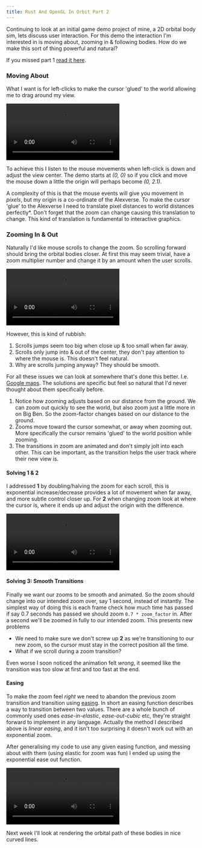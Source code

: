 ```yaml
---
title: Rust And OpenGL In Orbit Part 2
---
```

Continuing to look at an initial game demo project of mine, a 2D orbital body sim, lets discuss user interaction. For this demo the interaction I'm interested in is moving about, zooming in & following bodies. How do we make this sort of thing powerful and natural?

If you missed part 1 [read it here](/2017/06/09/rust-and-opengl-in-orbit.html).

### Moving About
What I want is for left-clicks to make the cursor 'glued' to the world allowing me to drag around my view.

<video src="/assets/orbit-p2/dragging.ogv" loop controls></video>

To achieve this I listen to the mouse movements when left-click is down and adjust the view center. The demo starts at *(0, 0)* so if you click and move the mouse down a little the origin will perhaps become *(0, 2.1)*.

A complexity of this is that the mouse events will give you movement in *pixels*, but my origin is a co-ordinate of the Alexverse. To make the cursor 'glue' to the Alexverse I need to translate pixel distances to world distances perfectly\*. Don't forget that the zoom can change causing this translation to change. This kind of translation is fundamental to interactive graphics.

### Zooming In & Out
Naturally I'd like mouse scrolls to change the zoom. So scrolling forward should bring the orbital bodies closer. At first this may seem trivial, have a zoom multiplier number and change it by an amount when the user scrolls.

<video src="/assets/orbit-p2/bad-zoom.ogv" loop controls></video>

However, this is kind of rubbish:
1. Scrolls jumps seem too big when close up & too small when far away.
2. Scrolls only jump into & out of the center, they don't pay attention to where the mouse is. This doesn't feel natural.
3. Why are scrolls jumping anyway? They should be smooth.

For all these issues we can look at somewhere that's done this better. I.e. [Google maps](https://www.google.co.uk/maps/@30.1590487,-30.1284594,3z). The solutions are specific but feel so natural that I'd never thought about them specifically before.
1. Notice how zooming adjusts based on our distance from the ground. We can zoom out quickly to see the world, but also zoom just a little more in on Big Ben. So the zoom-factor changes based on our distance to the ground.
2. Zooms move toward the cursor somewhat, or away when zooming out. More specifically the cursor remains 'glued' to the world position while zooming.
3. The transitions in zoom are animated and don't simply jolt into each other. This can be important, as the transition helps the user track where their new view is.

#### Solving 1 & 2
I addressed **1** by doubling/halving the zoom for each scroll, this is exponential increase/decrease provides a lot of movement when far away, and more subtle control closer up. For **2** when changing zoom look at where the cursor is, where it ends up and adjust the origin with the difference.

<video src="/assets/orbit-p2/better-zoom.ogv" loop controls></video>


#### Solving 3: Smooth Transitions
Finally we want our zooms to be smooth and animated. So the zoom should change into our intended zoom over, say 1 second, instead of instantly. The simplest way of doing this is each frame check how much time has passed if say 0.7 seconds has passed we should zoom `0.7 * zoom_factor` in. After a second we'll be zoomed in fully to our intended zoom. This presents new problems
* We need to make sure we don't screw up **2** as we're transitioning to our new zoom, so the cursor must stay in the correct position all the time.
* What if we scroll during a zoom transition?

Even worse I soon noticed the animation felt *wrong*, it seemed like the transition was too slow at first and too fast at the end.

#### Easing
To make the zoom feel *right* we need to abandon the previous zoom transition and transition using [easing](http://easings.net). In short an easing function describes a way to transition between two values. There are a whole bunch of commonly used ones *ease-in-elastic*, *ease-out-cubic* etc, they're straight forward to implement in any language. Actually the method I described above is *linear easing*, and it isn't too surprising it doesn't work out with an exponential zoom.

After generalising my code to use any given easing function, and messing about with them (using elastic for zoom was fun) I ended up using the exponential ease out function.

<video src="/assets/orbit-p2/easing-zoom.ogv" loop controls></video>

Next week I'll look at rendering the orbital path of these bodies in nice curved lines.
